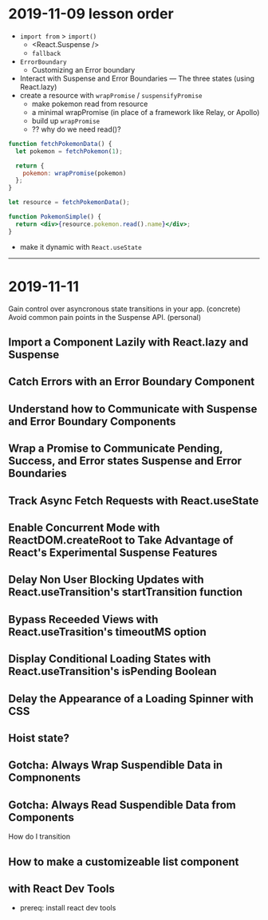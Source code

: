 # 2019-11-09 lesson order

- `import from` > `import()`
  - <React.Suspense />
  - `fallback`
- `ErrorBoundary`
  - Customizing an Error boundary
- Interact with Suspense and Error Boundaries — The three states (using React.lazy)
- create a resource with `wrapPromise` / `suspensifyPromise`
  - make pokemon read from resource
  - a minimal wrapPromise (in place of a framework like Relay, or Apollo)
  - build up `wrapPromise`
  - ?? why do we need read()?

```jsx
function fetchPokemonData() {
  let pokemon = fetchPokemon(1);

  return {
    pokemon: wrapPromise(pokemon)
  };
}

let resource = fetchPokemonData();

function PokemonSimple() {
  return <div>{resource.pokemon.read().name}</div>;
}
```

- make it dynamic with `React.useState`

---

# 2019-11-11

Gain control over asyncronous state transitions in your app. (concrete)
Avoid common pain points in the Suspense API. (personal)

## Import a Component Lazily with React.lazy and Suspense
## Catch Errors with an Error Boundary Component
## Understand how to Communicate with Suspense and Error Boundary Components
## Wrap a Promise to Communicate Pending, Success, and Error states Suspense and Error Boundaries
## Track Async Fetch Requests with React.useState
## Enable Concurrent Mode with ReactDOM.createRoot to Take Advantage of React's Experimental Suspense Features
## Delay Non User Blocking Updates with React.useTransition's startTransition function
## Bypass Receeded Views with React.useTrasition's timeoutMS option
## Display Conditional Loading States with React.useTransition's isPending Boolean
## Delay the Appearance of a Loading Spinner with CSS

## Hoist state?

## Gotcha: Always Wrap Suspendible Data in Compnonents
## Gotcha: Always Read Suspendible Data from Components

How do I transition

## How to make a customizeable list component

##  with React Dev Tools
  - prereq: install react dev tools
##